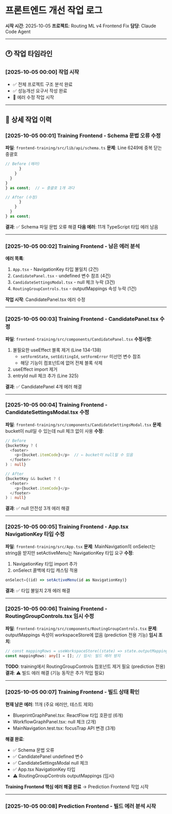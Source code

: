 # 프론트엔드 개선 작업 로그

**시작 시간**: 2025-10-05
**프로젝트**: Routing ML v4 Frontend Fix
**담당**: Claude Code Agent

---

## 🕐 작업 타임라인

### [2025-10-05 00:00] 작업 시작
- ✅ 전체 프로젝트 구조 분석 완료
- ✅ 성능개선 요구서 작성 완료
- 🔄 에러 수정 작업 시작

---

## 📝 상세 작업 이력

### [2025-10-05 00:01] Training Frontend - Schema 문법 오류 수정
**파일**: `frontend-training/src/lib/api/schema.ts`
**문제**: Line 6249에 중복 닫는 중괄호
```typescript
// Before (에러)
      }
    }
  }
}
} as const;  // ← 중괄호 1개 과다

// After (수정)
      }
    }
  }
} as const;
```
**결과**: ✅ Schema 파일 문법 오류 해결
**다음 에러**: 11개 TypeScript 타입 에러 남음

---

### [2025-10-05 00:02] Training Frontend - 남은 에러 분석
**에러 목록**:
1. `App.tsx` - NavigationKey 타입 불일치 (2건)
2. `CandidatePanel.tsx` - undefined 변수 참조 (4건)
3. `CandidateSettingsModal.tsx` - null 체크 누락 (3건)
4. `RoutingGroupControls.tsx` - outputMappings 속성 누락 (1건)

**작업 시작**: CandidatePanel.tsx 에러 수정

---

### [2025-10-05 00:03] Training Frontend - CandidatePanel.tsx 수정
**파일**: `frontend-training/src/components/CandidatePanel.tsx`
**수정사항**:
1. 불필요한 useEffect 블록 제거 (Line 134-138)
   - `setFormState`, `setEditingId`, `setFormError` 미선언 변수 참조
   - 해당 기능이 컴포넌트에 없어 전체 블록 삭제
2. useEffect import 제거
3. entryId null 체크 추가 (Line 325)

**결과**: ✅ CandidatePanel 4개 에러 해결

---

### [2025-10-05 00:04] Training Frontend - CandidateSettingsModal.tsx 수정
**파일**: `frontend-training/src/components/CandidateSettingsModal.tsx`
**문제**: bucket이 null일 수 있는데 null 체크 없이 사용
**수정**:
```typescript
// Before
{bucketKey ? (
  <footer>
    <p>{bucket.itemCode}</p>  // ← bucket이 null일 수 있음
  </footer>
) : null}

// After
{bucketKey && bucket ? (
  <footer>
    <p>{bucket.itemCode}</p>
  </footer>
) : null}
```
**결과**: ✅ null 안전성 3개 에러 해결

---

### [2025-10-05 00:05] Training Frontend - App.tsx NavigationKey 타입 수정
**파일**: `frontend-training/src/App.tsx`
**문제**: MainNavigation의 onSelect는 string을 받지만 setActiveMenu는 NavigationKey 타입 요구
**수정**:
1. NavigationKey 타입 import 추가
2. onSelect 콜백에 타입 캐스팅 적용
```typescript
onSelect={(id) => setActiveMenu(id as NavigationKey)}
```
**결과**: ✅ 타입 불일치 2개 에러 해결

---

### [2025-10-05 00:06] Training Frontend - RoutingGroupControls.tsx 임시 수정
**파일**: `frontend-training/src/components/RoutingGroupControls.tsx`
**문제**: outputMappings 속성이 workspaceStore에 없음 (prediction 전용 기능)
**임시 조치**:
```typescript
// const mappingRows = useWorkspaceStore((state) => state.outputMappings);
const mappingRows: any[] = []; // 임시: 빌드 에러 방지
```
**TODO**: training에서 RoutingGroupControls 컴포넌트 제거 필요 (prediction 전용)
**결과**: ⚠️ 빌드 에러 해결 (기능 동작은 추가 작업 필요)

---

### [2025-10-05 00:07] Training Frontend - 빌드 상태 확인
**현재 남은 에러**: 11개 (주요 에러만, 테스트 제외)
- BlueprintGraphPanel.tsx: ReactFlow 타입 호환성 (6개)
- WorkflowGraphPanel.tsx: null 체크 (2개)
- MainNavigation.test.tsx: focusTrap API 변경 (3개)

**해결 완료**:
- ✅ Schema 문법 오류
- ✅ CandidatePanel undefined 변수
- ✅ CandidateSettingsModal null 체크
- ✅ App.tsx NavigationKey 타입
- ⚠️ RoutingGroupControls outputMappings (임시)

**Training Frontend 핵심 에러 해결 완료** → Prediction Frontend 작업 시작

---

### [2025-10-05 00:08] Prediction Frontend - 빌드 에러 분석 시작

